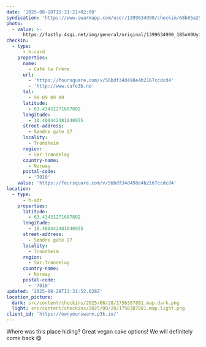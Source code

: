 ```yaml
---
date: '2025-08-28T15:31:21+02:00'
syndication: 'https://www.swarmapp.com/user/1399634990/checkin/68b05a29b6e03b7d51cf6421'
photo:
  - value: >-
      https://fastly.4sqi.net/img/general/original/1399634990_1B5oX0UyidKwYP0WAz8AQ7A0nkqYnr-nGi0TQrfZnHI.jpg
checkin:
  - type:
      - h-card
    properties:
      name:
        - Café le Frère
      url:
        - 'https://foursquare.com/v/56bdf34d498e4b2167ccdcd4'
        - 'http://www.cafe3b.no'
      tel:
        - 90 09 09 89
      latitude:
        - 63.43431271687802
      longitude:
        - 10.400442481040955
      street-address:
        - Søndre gate 27
      locality:
        - Trondheim
      region:
        - Sør-Trøndelag
      country-name:
        - Norway
      postal-code:
        - '7010'
    value: 'https://foursquare.com/v/56bdf34d498e4b2167ccdcd4'
location:
  - type:
      - h-adr
    properties:
      latitude:
        - 63.43431271687802
      longitude:
        - 10.400442481040955
      street-address:
        - Søndre gate 27
      locality:
        - Trondheim
      region:
        - Sør-Trøndelag
      country-name:
        - Norway
      postal-code:
        - '7010'
updated: '2025-08-28T13:31:52.028Z'
location_picture:
  dark: src/content/checkins/2025/08/28/1756387881.map.dark.png
  light: src/content/checkins/2025/08/28/1756387881.map.light.png
client_id: 'https://ownyourswarm.p3k.io/'
---
```

Where was this place hiding? Great vegan cake options! We will definitely come back 😋
